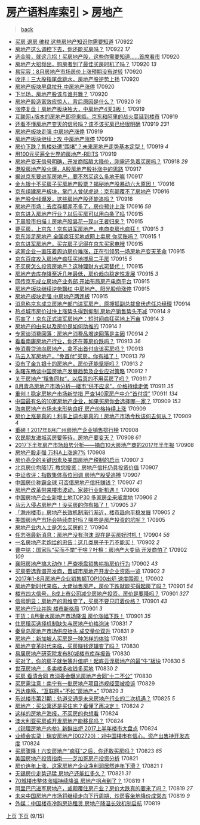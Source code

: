 [房产语料库索引](../../README.md)  > [房地产](房地产.md)
====
> [back](../README.md)

- [买房 退房 维权 这些房地产知识你需要知道](http://jkwz.applinzi.com/ittc/7016083294981194768.html#%E4%B9%B0%E6%88%BF+%E9%80%80%E6%88%BF+%E7%BB%B4%E6%9D%83+%E8%BF%99%E4%BA%9B%E6%88%BF%E5%9C%B0%E4%BA%A7%E7%9F%A5%E8%AF%86%E4%BD%A0%E9%9C%80%E8%A6%81%E7%9F%A5%E9%81%93) 170922  
- [房地产这么调控下去，你还能买房吗？](http://jkwz.applinzi.com/ittc/7016061223005848593.html#%E6%88%BF%E5%9C%B0%E4%BA%A7%E8%BF%99%E4%B9%88%E8%B0%83%E6%8E%A7%E4%B8%8B%E5%8E%BB%EF%BC%8C%E4%BD%A0%E8%BF%98%E8%83%BD%E4%B9%B0%E6%88%BF%E5%90%97%EF%BC%9F) 170922 *17* 
- [选金股，就这几招！买房地产股，这些你需要知道……首席看市](http://jkwz.applinzi.com/ittc/7015522443282875408.html#%E9%80%89%E9%87%91%E8%82%A1%EF%BC%8C%E5%B0%B1%E8%BF%99%E5%87%A0%E6%8B%9B%EF%BC%81%E4%B9%B0%E6%88%BF%E5%9C%B0%E4%BA%A7%E8%82%A1%EF%BC%8C%E8%BF%99%E4%BA%9B%E4%BD%A0%E9%9C%80%E8%A6%81%E7%9F%A5%E9%81%93%E2%80%A6%E2%80%A6%E9%A6%96%E5%B8%AD%E7%9C%8B%E5%B8%82) 170920  
- [房地产大招频出，购房者到了最佳买房时机了吗？](http://jkwz.applinzi.com/ittc/7015497034692559888.html#%E6%88%BF%E5%9C%B0%E4%BA%A7%E5%A4%A7%E6%8B%9B%E9%A2%91%E5%87%BA%EF%BC%8C%E8%B4%AD%E6%88%BF%E8%80%85%E5%88%B0%E4%BA%86%E6%9C%80%E4%BD%B3%E4%B9%B0%E6%88%BF%E6%97%B6%E6%9C%BA%E4%BA%86%E5%90%97%EF%BC%9F) 170920 *13* 
- [易宪容：8月房地产市场房价上涨预期没有逆转](http://jkwz.applinzi.com/ittc/7015396015845409809.html#%E6%98%93%E5%AE%AA%E5%AE%B9%EF%BC%9A8%E6%9C%88%E6%88%BF%E5%9C%B0%E4%BA%A7%E5%B8%82%E5%9C%BA%E6%88%BF%E4%BB%B7%E4%B8%8A%E6%B6%A8%E9%A2%84%E6%9C%9F%E6%B2%A1%E6%9C%89%E9%80%86%E8%BD%AC) 170920  
- [收评｜三大股指尾盘跳水，房地产股逆势上扬](http://jkwz.applinzi.com/ittc/7015337522920686609.html#%E6%94%B6%E8%AF%84%EF%BD%9C%E4%B8%89%E5%A4%A7%E8%82%A1%E6%8C%87%E5%B0%BE%E7%9B%98%E8%B7%B3%E6%B0%B4%EF%BC%8C%E6%88%BF%E5%9C%B0%E4%BA%A7%E8%82%A1%E9%80%86%E5%8A%BF%E4%B8%8A%E6%89%AC) 170920  
- [房地产板块早盘拉升 中房地产涨停](http://jkwz.applinzi.com/ittc/7015328845182534673.html#%E6%88%BF%E5%9C%B0%E4%BA%A7%E6%9D%BF%E5%9D%97%E6%97%A9%E7%9B%98%E6%8B%89%E5%8D%87+%E4%B8%AD%E6%88%BF%E5%9C%B0%E4%BA%A7%E6%B6%A8%E5%81%9C) 170920  
- [下半场，房地产股该与谁共舞？](http://jkwz.applinzi.com/ittc/7015324093858186257.html#%E4%B8%8B%E5%8D%8A%E5%9C%BA%EF%BC%8C%E6%88%BF%E5%9C%B0%E4%BA%A7%E8%82%A1%E8%AF%A5%E4%B8%8E%E8%B0%81%E5%85%B1%E8%88%9E%EF%BC%9F) 170920  
- [房地产股造富效应惊人，背后原因是什么？](http://jkwz.applinzi.com/ittc/7015280297321694224.html#%E6%88%BF%E5%9C%B0%E4%BA%A7%E8%82%A1%E9%80%A0%E5%AF%8C%E6%95%88%E5%BA%94%E6%83%8A%E4%BA%BA%EF%BC%8C%E8%83%8C%E5%90%8E%E5%8E%9F%E5%9B%A0%E6%98%AF%E4%BB%80%E4%B9%88%EF%BC%9F) 170920 *16* 
- [涨停复盘｜房地产板块独大，中房地产4天3板！](http://jkwz.applinzi.com/ittc/7015138951655064593.html#%E6%B6%A8%E5%81%9C%E5%A4%8D%E7%9B%98%EF%BD%9C%E6%88%BF%E5%9C%B0%E4%BA%A7%E6%9D%BF%E5%9D%97%E7%8B%AC%E5%A4%A7%EF%BC%8C%E4%B8%AD%E6%88%BF%E5%9C%B0%E4%BA%A74%E5%A4%A93%E6%9D%BF%EF%BC%81) 170919  
- [互联网+版本的房地产即将来临，京东和阿里的战火蔓延到楼市](http://jkwz.applinzi.com/ittc/7015080656823125009.html#%E4%BA%92%E8%81%94%E7%BD%91%2B%E7%89%88%E6%9C%AC%E7%9A%84%E6%88%BF%E5%9C%B0%E4%BA%A7%E5%8D%B3%E5%B0%86%E6%9D%A5%E4%B8%B4%EF%BC%8C%E4%BA%AC%E4%B8%9C%E5%92%8C%E9%98%BF%E9%87%8C%E7%9A%84%E6%88%98%E7%81%AB%E8%94%93%E5%BB%B6%E5%88%B0%E6%A5%BC%E5%B8%82) 170919  
- [还看不懂房地产变天的信号吗？该不该买房已经很明确](http://jkwz.applinzi.com/ittc/7014974350523106321.html#%E8%BF%98%E7%9C%8B%E4%B8%8D%E6%87%82%E6%88%BF%E5%9C%B0%E4%BA%A7%E5%8F%98%E5%A4%A9%E7%9A%84%E4%BF%A1%E5%8F%B7%E5%90%97%EF%BC%9F%E8%AF%A5%E4%B8%8D%E8%AF%A5%E4%B9%B0%E6%88%BF%E5%B7%B2%E7%BB%8F%E5%BE%88%E6%98%8E%E7%A1%AE) 170919 *231* 
- [房地产板块走强 中房地产涨停](http://jkwz.applinzi.com/ittc/7014951556766762000.html#%E6%88%BF%E5%9C%B0%E4%BA%A7%E6%9D%BF%E5%9D%97%E8%B5%B0%E5%BC%BA+%E4%B8%AD%E6%88%BF%E5%9C%B0%E4%BA%A7%E6%B6%A8%E5%81%9C) 170919  
- [房地产板块继续上攻 中房地产涨停](http://jkwz.applinzi.com/ittc/7014951178822222865.html#%E6%88%BF%E5%9C%B0%E4%BA%A7%E6%9D%BF%E5%9D%97%E7%BB%A7%E7%BB%AD%E4%B8%8A%E6%94%BB+%E4%B8%AD%E6%88%BF%E5%9C%B0%E4%BA%A7%E6%B6%A8%E5%81%9C) 170919  
- [房价下跌？售楼处遭“围堵”？未来房地产走势基本定型！](http://jkwz.applinzi.com/ittc/7014949091275179024.html#%E6%88%BF%E4%BB%B7%E4%B8%8B%E8%B7%8C%EF%BC%9F%E5%94%AE%E6%A5%BC%E5%A4%84%E9%81%AD%E2%80%9C%E5%9B%B4%E5%A0%B5%E2%80%9D%EF%BC%9F%E6%9C%AA%E6%9D%A5%E6%88%BF%E5%9C%B0%E4%BA%A7%E8%B5%B0%E5%8A%BF%E5%9F%BA%E6%9C%AC%E5%AE%9A%E5%9E%8B%EF%BC%81) 170919 *4* 
- [用100元买遍全世界的房地产-REITS](http://jkwz.applinzi.com/ittc/7014720559747957776.html#%E7%94%A8100%E5%85%83%E4%B9%B0%E9%81%8D%E5%85%A8%E4%B8%96%E7%95%8C%E7%9A%84%E6%88%BF%E5%9C%B0%E4%BA%A7-REITS) 170919  
- [房地产变天信号明确，开发商酝酿大降价，刚需还急着买房吗？](http://jkwz.applinzi.com/ittc/7014702781490005009.html#%E6%88%BF%E5%9C%B0%E4%BA%A7%E5%8F%98%E5%A4%A9%E4%BF%A1%E5%8F%B7%E6%98%8E%E7%A1%AE%EF%BC%8C%E5%BC%80%E5%8F%91%E5%95%86%E9%85%9D%E9%85%BF%E5%A4%A7%E9%99%8D%E4%BB%B7%EF%BC%8C%E5%88%9A%E9%9C%80%E8%BF%98%E6%80%A5%E7%9D%80%E4%B9%B0%E6%88%BF%E5%90%97%EF%BC%9F) 170918 *29* 
- [港股房地产股火爆，A股房地产股补涨中的思路](http://jkwz.applinzi.com/ittc/7014398466871264272.html#%E6%B8%AF%E8%82%A1%E6%88%BF%E5%9C%B0%E4%BA%A7%E8%82%A1%E7%81%AB%E7%88%86%EF%BC%8CA%E8%82%A1%E6%88%BF%E5%9C%B0%E4%BA%A7%E8%82%A1%E8%A1%A5%E6%B6%A8%E4%B8%AD%E7%9A%84%E6%80%9D%E8%B7%AF) 170917  
- [据说京东要进军房地产，要不然买这么多地干嘛](http://jkwz.applinzi.com/ittc/7014318552168006672.html#%E6%8D%AE%E8%AF%B4%E4%BA%AC%E4%B8%9C%E8%A6%81%E8%BF%9B%E5%86%9B%E6%88%BF%E5%9C%B0%E4%BA%A7%EF%BC%8C%E8%A6%81%E4%B8%8D%E7%84%B6%E4%B9%B0%E8%BF%99%E4%B9%88%E5%A4%9A%E5%9C%B0%E5%B9%B2%E5%98%9B) 170917  
- [金九银十不买房子买房地产股票？揭秘地产股暴动六大原因！](http://jkwz.applinzi.com/ittc/7014025023625626641.html#%E9%87%91%E4%B9%9D%E9%93%B6%E5%8D%81%E4%B8%8D%E4%B9%B0%E6%88%BF%E5%AD%90%E4%B9%B0%E6%88%BF%E5%9C%B0%E4%BA%A7%E8%82%A1%E7%A5%A8%EF%BC%9F%E6%8F%AD%E7%A7%98%E5%9C%B0%E4%BA%A7%E8%82%A1%E6%9A%B4%E5%8A%A8%E5%85%AD%E5%A4%A7%E5%8E%9F%E5%9B%A0%EF%BC%81) 170916  
- [京东组建房产板块，掌门人曾伏虎说：京东颠覆不了房地产](http://jkwz.applinzi.com/ittc/7014002839586866192.html#%E4%BA%AC%E4%B8%9C%E7%BB%84%E5%BB%BA%E6%88%BF%E4%BA%A7%E6%9D%BF%E5%9D%97%EF%BC%8C%E6%8E%8C%E9%97%A8%E4%BA%BA%E6%9B%BE%E4%BC%8F%E8%99%8E%E8%AF%B4%EF%BC%9A%E4%BA%AC%E4%B8%9C%E9%A2%A0%E8%A6%86%E4%B8%8D%E4%BA%86%E6%88%BF%E5%9C%B0%E4%BA%A7) 170916  
- [地产股全线爆发，这些房地产股还能追吗？](http://jkwz.applinzi.com/ittc/7013984629311407121.html#%E5%9C%B0%E4%BA%A7%E8%82%A1%E5%85%A8%E7%BA%BF%E7%88%86%E5%8F%91%EF%BC%8C%E8%BF%99%E4%BA%9B%E6%88%BF%E5%9C%B0%E4%BA%A7%E8%82%A1%E8%BF%98%E8%83%BD%E8%BF%BD%E5%90%97%EF%BC%9F) 170916  
- [房地产市场：去库存都差不多了，房价预计上涨](http://jkwz.applinzi.com/ittc/7013587983687746577.html#%E6%88%BF%E5%9C%B0%E4%BA%A7%E5%B8%82%E5%9C%BA%EF%BC%9A%E5%8E%BB%E5%BA%93%E5%AD%98%E9%83%BD%E5%B7%AE%E4%B8%8D%E5%A4%9A%E4%BA%86%EF%BC%8C%E6%88%BF%E4%BB%B7%E9%A2%84%E8%AE%A1%E4%B8%8A%E6%B6%A8) 170916 *59* 
- [京东进入房地产行业？以后买房可以用白条了吗](http://jkwz.applinzi.com/ittc/7013666929225761809.html#%E4%BA%AC%E4%B8%9C%E8%BF%9B%E5%85%A5%E6%88%BF%E5%9C%B0%E4%BA%A7%E8%A1%8C%E4%B8%9A%EF%BC%9F%E4%BB%A5%E5%90%8E%E4%B9%B0%E6%88%BF%E5%8F%AF%E4%BB%A5%E7%94%A8%E7%99%BD%E6%9D%A1%E4%BA%86%E5%90%97) 170915  
- [下周股市扫描丨房地产股昙花一现or王者归来？](http://jkwz.applinzi.com/ittc/7013616662597862160.html#%E4%B8%8B%E5%91%A8%E8%82%A1%E5%B8%82%E6%89%AB%E6%8F%8F%E4%B8%A8%E6%88%BF%E5%9C%B0%E4%BA%A7%E8%82%A1%E6%98%99%E8%8A%B1%E4%B8%80%E7%8E%B0or%E7%8E%8B%E8%80%85%E5%BD%92%E6%9D%A5%EF%BC%9F) 170915  
- [要买房，上京东！京东进军房地产，电商卖房也疯狂！](http://jkwz.applinzi.com/ittc/7013577033312109584.html#%E8%A6%81%E4%B9%B0%E6%88%BF%EF%BC%8C%E4%B8%8A%E4%BA%AC%E4%B8%9C%EF%BC%81%E4%BA%AC%E4%B8%9C%E8%BF%9B%E5%86%9B%E6%88%BF%E5%9C%B0%E4%BA%A7%EF%BC%8C%E7%94%B5%E5%95%86%E5%8D%96%E6%88%BF%E4%B9%9F%E7%96%AF%E7%8B%82%EF%BC%81) 170915 *3* 
- [京东涉足房地产 全国疯狂买地或网上卖房 你买账吗？](http://jkwz.applinzi.com/ittc/7013577431796155409.html#%E4%BA%AC%E4%B8%9C%E6%B6%89%E8%B6%B3%E6%88%BF%E5%9C%B0%E4%BA%A7+%E5%85%A8%E5%9B%BD%E7%96%AF%E7%8B%82%E4%B9%B0%E5%9C%B0%E6%88%96%E7%BD%91%E4%B8%8A%E5%8D%96%E6%88%BF+%E4%BD%A0%E4%B9%B0%E8%B4%A6%E5%90%97%EF%BC%9F) 170915 *1* 
- [京东进军房地产，买完房子记得在京东买家电哦](http://jkwz.applinzi.com/ittc/7013571367059063824.html#%E4%BA%AC%E4%B8%9C%E8%BF%9B%E5%86%9B%E6%88%BF%E5%9C%B0%E4%BA%A7%EF%BC%8C%E4%B9%B0%E5%AE%8C%E6%88%BF%E5%AD%90%E8%AE%B0%E5%BE%97%E5%9C%A8%E4%BA%AC%E4%B8%9C%E4%B9%B0%E5%AE%B6%E7%94%B5%E5%93%A6) 170915  
- [这家企业一直压着周边房价难涨，正在引领另一场房地产变天革命](http://jkwz.applinzi.com/ittc/7013568582418694928.html#%E8%BF%99%E5%AE%B6%E4%BC%81%E4%B8%9A%E4%B8%80%E7%9B%B4%E5%8E%8B%E7%9D%80%E5%91%A8%E8%BE%B9%E6%88%BF%E4%BB%B7%E9%9A%BE%E6%B6%A8%EF%BC%8C%E6%AD%A3%E5%9C%A8%E5%BC%95%E9%A2%86%E5%8F%A6%E4%B8%80%E5%9C%BA%E6%88%BF%E5%9C%B0%E4%BA%A7%E5%8F%98%E5%A4%A9%E9%9D%A9%E5%91%BD) 170915  
- [京东百度攻入房地产疯狂买地搅局二手房](http://jkwz.applinzi.com/ittc/7013568227807069201.html#%E4%BA%AC%E4%B8%9C%E7%99%BE%E5%BA%A6%E6%94%BB%E5%85%A5%E6%88%BF%E5%9C%B0%E4%BA%A7%E7%96%AF%E7%8B%82%E4%B9%B0%E5%9C%B0%E6%90%85%E5%B1%80%E4%BA%8C%E6%89%8B%E6%88%BF) 170915 *5* 
- [不买房怎么投资房地产？这种理财方式可替代！](http://jkwz.applinzi.com/ittc/7013549526470886417.html#%E4%B8%8D%E4%B9%B0%E6%88%BF%E6%80%8E%E4%B9%88%E6%8A%95%E8%B5%84%E6%88%BF%E5%9C%B0%E4%BA%A7%EF%BC%9F%E8%BF%99%E7%A7%8D%E7%90%86%E8%B4%A2%E6%96%B9%E5%BC%8F%E5%8F%AF%E6%9B%BF%E4%BB%A3%EF%BC%81) 170915  
- [房地产去库存降至近几年最低，房价趋向稳定性发展](http://jkwz.applinzi.com/ittc/7013499751918732304.html#%E6%88%BF%E5%9C%B0%E4%BA%A7%E5%8E%BB%E5%BA%93%E5%AD%98%E9%99%8D%E8%87%B3%E8%BF%91%E5%87%A0%E5%B9%B4%E6%9C%80%E4%BD%8E%EF%BC%8C%E6%88%BF%E4%BB%B7%E8%B6%8B%E5%90%91%E7%A8%B3%E5%AE%9A%E6%80%A7%E5%8F%91%E5%B1%95) 170915 *3* 
- [网传京东成立房地产业务部 开始布局房产电商平台](http://jkwz.applinzi.com/ittc/7013482025775006737.html#%E7%BD%91%E4%BC%A0%E4%BA%AC%E4%B8%9C%E6%88%90%E7%AB%8B%E6%88%BF%E5%9C%B0%E4%BA%A7%E4%B8%9A%E5%8A%A1%E9%83%A8+%E5%BC%80%E5%A7%8B%E5%B8%83%E5%B1%80%E6%88%BF%E4%BA%A7%E7%94%B5%E5%95%86%E5%B9%B3%E5%8F%B0) 170915  
- [房地产板块继续逆势飘红 中房地产、阳光股份涨停](http://jkwz.applinzi.com/ittc/7013471836803957776.html#%E6%88%BF%E5%9C%B0%E4%BA%A7%E6%9D%BF%E5%9D%97%E7%BB%A7%E7%BB%AD%E9%80%86%E5%8A%BF%E9%A3%98%E7%BA%A2+%E4%B8%AD%E6%88%BF%E5%9C%B0%E4%BA%A7%E3%80%81%E9%98%B3%E5%85%89%E8%82%A1%E4%BB%BD%E6%B6%A8%E5%81%9C) 170915  
- [房地产板块走强 中房地产两连板](http://jkwz.applinzi.com/ittc/7013466844827223056.html#%E6%88%BF%E5%9C%B0%E4%BA%A7%E6%9D%BF%E5%9D%97%E8%B5%B0%E5%BC%BA+%E4%B8%AD%E6%88%BF%E5%9C%B0%E4%BA%A7%E4%B8%A4%E8%BF%9E%E6%9D%BF) 170915  
- [消息称京东成立房地产部门进军房产，原搜狐副总裁曾伏虎任总经理](http://jkwz.applinzi.com/ittc/7013248418921841680.html#%E6%B6%88%E6%81%AF%E7%A7%B0%E4%BA%AC%E4%B8%9C%E6%88%90%E7%AB%8B%E6%88%BF%E5%9C%B0%E4%BA%A7%E9%83%A8%E9%97%A8%E8%BF%9B%E5%86%9B%E6%88%BF%E4%BA%A7%EF%BC%8C%E5%8E%9F%E6%90%9C%E7%8B%90%E5%89%AF%E6%80%BB%E8%A3%81%E6%9B%BE%E4%BC%8F%E8%99%8E%E4%BB%BB%E6%80%BB%E7%BB%8F%E7%90%86) 170914  
- [热点城市房价过快上涨势头得到抑制 房地产销售势头不减](http://jkwz.applinzi.com/ittc/7013207322556630033.html#%E7%83%AD%E7%82%B9%E5%9F%8E%E5%B8%82%E6%88%BF%E4%BB%B7%E8%BF%87%E5%BF%AB%E4%B8%8A%E6%B6%A8%E5%8A%BF%E5%A4%B4%E5%BE%97%E5%88%B0%E6%8A%91%E5%88%B6+%E6%88%BF%E5%9C%B0%E4%BA%A7%E9%94%80%E5%94%AE%E5%8A%BF%E5%A4%B4%E4%B8%8D%E5%87%8F) 170914 *9* 
- [厉害了！京东正式进军房地产：短时间疯狂买地上万亩](http://jkwz.applinzi.com/ittc/7013198407039190032.html#%E5%8E%89%E5%AE%B3%E4%BA%86%EF%BC%81%E4%BA%AC%E4%B8%9C%E6%AD%A3%E5%BC%8F%E8%BF%9B%E5%86%9B%E6%88%BF%E5%9C%B0%E4%BA%A7%EF%BC%9A%E7%9F%AD%E6%97%B6%E9%97%B4%E7%96%AF%E7%8B%82%E4%B9%B0%E5%9C%B0%E4%B8%8A%E4%B8%87%E4%BA%A9) 170914 *3* 
- [房地产的由来以及房价是如何助推的](http://jkwz.applinzi.com/ittc/7013196892715090960.html#%E6%88%BF%E5%9C%B0%E4%BA%A7%E7%9A%84%E7%94%B1%E6%9D%A5%E4%BB%A5%E5%8F%8A%E6%88%BF%E4%BB%B7%E6%98%AF%E5%A6%82%E4%BD%95%E5%8A%A9%E6%8E%A8%E7%9A%84) 170914 *1* 
- [专家谈消费回落：房地产消费品增速回落是主因](http://jkwz.applinzi.com/ittc/7013163718664520720.html#%E4%B8%93%E5%AE%B6%E8%B0%88%E6%B6%88%E8%B4%B9%E5%9B%9E%E8%90%BD%EF%BC%9A%E6%88%BF%E5%9C%B0%E4%BA%A7%E6%B6%88%E8%B4%B9%E5%93%81%E5%A2%9E%E9%80%9F%E5%9B%9E%E8%90%BD%E6%98%AF%E4%B8%BB%E5%9B%A0) 170914 *2* 
- [看看南康房地产行业，你还在等房价跌吗？](http://jkwz.applinzi.com/ittc/7012914298177979409.html#%E7%9C%8B%E7%9C%8B%E5%8D%97%E5%BA%B7%E6%88%BF%E5%9C%B0%E4%BA%A7%E8%A1%8C%E4%B8%9A%EF%BC%8C%E4%BD%A0%E8%BF%98%E5%9C%A8%E7%AD%89%E6%88%BF%E4%BB%B7%E8%B7%8C%E5%90%97%EF%BC%9F) 170913 *36* 
- [传消费贷流向房地产，拿不出首付应该买房吗？](http://jkwz.applinzi.com/ittc/7012854869969601552.html#%E4%BC%A0%E6%B6%88%E8%B4%B9%E8%B4%B7%E6%B5%81%E5%90%91%E6%88%BF%E5%9C%B0%E4%BA%A7%EF%BC%8C%E6%8B%BF%E4%B8%8D%E5%87%BA%E9%A6%96%E4%BB%98%E5%BA%94%E8%AF%A5%E4%B9%B0%E6%88%BF%E5%90%97%EF%BC%9F) 170913  
- [马云入军房地产，“免首付”买房，你有福了！](http://jkwz.applinzi.com/ittc/7012734780247114768.html#%E9%A9%AC%E4%BA%91%E5%85%A5%E5%86%9B%E6%88%BF%E5%9C%B0%E4%BA%A7%EF%BC%8C%E2%80%9C%E5%85%8D%E9%A6%96%E4%BB%98%E2%80%9D%E4%B9%B0%E6%88%BF%EF%BC%8C%E4%BD%A0%E6%9C%89%E7%A6%8F%E4%BA%86%EF%BC%81) 170913 *79* 
- [没有了金九银十的房地产，房价还能坚挺吗？](http://jkwz.applinzi.com/ittc/7012759974676268049.html#%E6%B2%A1%E6%9C%89%E4%BA%86%E9%87%91%E4%B9%9D%E9%93%B6%E5%8D%81%E7%9A%84%E6%88%BF%E5%9C%B0%E4%BA%A7%EF%BC%8C%E6%88%BF%E4%BB%B7%E8%BF%98%E8%83%BD%E5%9D%9A%E6%8C%BA%E5%90%97%EF%BC%9F) 170913 *2* 
- [朱曙东畅谈中国房地产发展趋势及企业应对策略](http://jkwz.applinzi.com/ittc/7012417026700870672.html#%E6%9C%B1%E6%9B%99%E4%B8%9C%E7%95%85%E8%B0%88%E4%B8%AD%E5%9B%BD%E6%88%BF%E5%9C%B0%E4%BA%A7%E5%8F%91%E5%B1%95%E8%B6%8B%E5%8A%BF%E5%8F%8A%E4%BC%81%E4%B8%9A%E5%BA%94%E5%AF%B9%E7%AD%96%E7%95%A5) 170912 *1* 
- [关于房地产“租售同权”，以后真的不用买房了吗？](http://jkwz.applinzi.com/ittc/7012190313031140369.html#%E5%85%B3%E4%BA%8E%E6%88%BF%E5%9C%B0%E4%BA%A7%E2%80%9C%E7%A7%9F%E5%94%AE%E5%90%8C%E6%9D%83%E2%80%9D%EF%BC%8C%E4%BB%A5%E5%90%8E%E7%9C%9F%E7%9A%84%E4%B8%8D%E7%94%A8%E4%B9%B0%E6%88%BF%E4%BA%86%E5%90%97%EF%BC%9F) 170911 *7* 
- [8月青岛房地产市场分析—楼市“供不应求”，价格持续走低](http://jkwz.applinzi.com/ittc/7012045119883314193.html#8%E6%9C%88%E9%9D%92%E5%B2%9B%E6%88%BF%E5%9C%B0%E4%BA%A7%E5%B8%82%E5%9C%BA%E5%88%86%E6%9E%90%E2%80%94%E6%A5%BC%E5%B8%82%E2%80%9C%E4%BE%9B%E4%B8%8D%E5%BA%94%E6%B1%82%E2%80%9D%EF%BC%8C%E4%BB%B7%E6%A0%BC%E6%8C%81%E7%BB%AD%E8%B5%B0%E4%BD%8E) 170911 *35* 
- [重创！稳定房地产市场新举措 严查140家房产中介“首付贷”](http://jkwz.applinzi.com/ittc/7012042340129309713.html#%E9%87%8D%E5%88%9B%EF%BC%81%E7%A8%B3%E5%AE%9A%E6%88%BF%E5%9C%B0%E4%BA%A7%E5%B8%82%E5%9C%BA%E6%96%B0%E4%B8%BE%E6%8E%AA+%E4%B8%A5%E6%9F%A5140%E5%AE%B6%E6%88%BF%E4%BA%A7%E4%B8%AD%E4%BB%8B%E2%80%9C%E9%A6%96%E4%BB%98%E8%B4%B7%E2%80%9D) 170911 *134* 
- [中国最有名的10家房地产企业，如果买房你会选择哪一家？](http://jkwz.applinzi.com/ittc/7011353690752173072.html#%E4%B8%AD%E5%9B%BD%E6%9C%80%E6%9C%89%E5%90%8D%E7%9A%8410%E5%AE%B6%E6%88%BF%E5%9C%B0%E4%BA%A7%E4%BC%81%E4%B8%9A%EF%BC%8C%E5%A6%82%E6%9E%9C%E4%B9%B0%E6%88%BF%E4%BD%A0%E4%BC%9A%E9%80%89%E6%8B%A9%E5%93%AA%E4%B8%80%E5%AE%B6%EF%BC%9F) 170909 *153* 
- [海南房地产市场未来形势良好 房产价格持续上涨](http://jkwz.applinzi.com/ittc/7011239531402232849.html#%E6%B5%B7%E5%8D%97%E6%88%BF%E5%9C%B0%E4%BA%A7%E5%B8%82%E5%9C%BA%E6%9C%AA%E6%9D%A5%E5%BD%A2%E5%8A%BF%E8%89%AF%E5%A5%BD+%E6%88%BF%E4%BA%A7%E4%BB%B7%E6%A0%BC%E6%8C%81%E7%BB%AD%E4%B8%8A%E6%B6%A8) 170909  
- [房价上涨是真的！利率上调也是真的！房地产市场今秋该何去何从？](http://jkwz.applinzi.com/ittc/7011225505360266000.html#%E6%88%BF%E4%BB%B7%E4%B8%8A%E6%B6%A8%E6%98%AF%E7%9C%9F%E7%9A%84%EF%BC%81%E5%88%A9%E7%8E%87%E4%B8%8A%E8%B0%83%E4%B9%9F%E6%98%AF%E7%9C%9F%E7%9A%84%EF%BC%81%E6%88%BF%E5%9C%B0%E4%BA%A7%E5%B8%82%E5%9C%BA%E4%BB%8A%E7%A7%8B%E8%AF%A5%E4%BD%95%E5%8E%BB%E4%BD%95%E4%BB%8E%EF%BC%9F) 170909 *4* 
- [重磅！2017年8月广州房地产企业销售排行榜](http://jkwz.applinzi.com/ittc/7011046451613008912.html#%E9%87%8D%E7%A3%85%EF%BC%812017%E5%B9%B48%E6%9C%88%E5%B9%BF%E5%B7%9E%E6%88%BF%E5%9C%B0%E4%BA%A7%E4%BC%81%E4%B8%9A%E9%94%80%E5%94%AE%E6%8E%92%E8%A1%8C%E6%A6%9C) 170908  
- [农民朋友进城买房要等待，房地产要变天？](http://jkwz.applinzi.com/ittc/7010901375700173841.html#%E5%86%9C%E6%B0%91%E6%9C%8B%E5%8F%8B%E8%BF%9B%E5%9F%8E%E4%B9%B0%E6%88%BF%E8%A6%81%E7%AD%89%E5%BE%85%EF%BC%8C%E6%88%BF%E5%9C%B0%E4%BA%A7%E8%A6%81%E5%8F%98%E5%A4%A9%EF%BC%9F) 170908 *61* 
- [2017下半年房产市场趋势分析——摘自10大房地产商的2017年半年报](http://jkwz.applinzi.com/ittc/7010900582867665681.html#2017%E4%B8%8B%E5%8D%8A%E5%B9%B4%E6%88%BF%E4%BA%A7%E5%B8%82%E5%9C%BA%E8%B6%8B%E5%8A%BF%E5%88%86%E6%9E%90%E2%80%94%E2%80%94%E6%91%98%E8%87%AA10%E5%A4%A7%E6%88%BF%E5%9C%B0%E4%BA%A7%E5%95%86%E7%9A%842017%E5%B9%B4%E5%8D%8A%E5%B9%B4%E6%8A%A5) 170908  
- [房地产股走强 万科A上涨逾7%](http://jkwz.applinzi.com/ittc/7010898342308217616.html#%E6%88%BF%E5%9C%B0%E4%BA%A7%E8%82%A1%E8%B5%B0%E5%BC%BA+%E4%B8%87%E7%A7%91A%E4%B8%8A%E6%B6%A8%E9%80%BE7%25) 170908  
- [房价高企的关键因素及美国房地产税制的启示](http://jkwz.applinzi.com/ittc/7010602976031540241.html#%E6%88%BF%E4%BB%B7%E9%AB%98%E4%BC%81%E7%9A%84%E5%85%B3%E9%94%AE%E5%9B%A0%E7%B4%A0%E5%8F%8A%E7%BE%8E%E5%9B%BD%E6%88%BF%E5%9C%B0%E4%BA%A7%E7%A8%8E%E5%88%B6%E7%9A%84%E5%90%AF%E7%A4%BA) 170907 *3* 
- [北京房价均降1万 教您投资：房地产信托仍具投资价值](http://jkwz.applinzi.com/ittc/7010597686070477584.html#%E5%8C%97%E4%BA%AC%E6%88%BF%E4%BB%B7%E5%9D%87%E9%99%8D1%E4%B8%87+%E6%95%99%E6%82%A8%E6%8A%95%E8%B5%84%EF%BC%9A%E6%88%BF%E5%9C%B0%E4%BA%A7%E4%BF%A1%E6%89%98%E4%BB%8D%E5%85%B7%E6%8A%95%E8%B5%84%E4%BB%B7%E5%80%BC) 170907  
- [中证收评：指数集体高位回调 房地产股受追捧](http://jkwz.applinzi.com/ittc/7010585371270972177.html#%E4%B8%AD%E8%AF%81%E6%94%B6%E8%AF%84%EF%BC%9A%E6%8C%87%E6%95%B0%E9%9B%86%E4%BD%93%E9%AB%98%E4%BD%8D%E5%9B%9E%E8%B0%83+%E6%88%BF%E5%9C%B0%E4%BA%A7%E8%82%A1%E5%8F%97%E8%BF%BD%E6%8D%A7) 170907  
- [中国房价称霸全球 可否借房地产信托赚钱？](http://jkwz.applinzi.com/ittc/7010566447301133328.html#%E4%B8%AD%E5%9B%BD%E6%88%BF%E4%BB%B7%E7%A7%B0%E9%9C%B8%E5%85%A8%E7%90%83+%E5%8F%AF%E5%90%A6%E5%80%9F%E6%88%BF%E5%9C%B0%E4%BA%A7%E4%BF%A1%E6%89%98%E8%B5%9A%E9%92%B1%EF%BC%9F) 170907 *41* 
- [房地产改革带来楼市波动，家装行业新机遇！](http://jkwz.applinzi.com/ittc/7010234574582580240.html#%E6%88%BF%E5%9C%B0%E4%BA%A7%E6%94%B9%E9%9D%A9%E5%B8%A6%E6%9D%A5%E6%A5%BC%E5%B8%82%E6%B3%A2%E5%8A%A8%EF%BC%8C%E5%AE%B6%E8%A3%85%E8%A1%8C%E4%B8%9A%E6%96%B0%E6%9C%BA%E9%81%87%EF%BC%81) 170906  
- [中国房地产企业新增土地TOP30 多家房企来威拿地](http://jkwz.applinzi.com/ittc/7010209355021157392.html#%E4%B8%AD%E5%9B%BD%E6%88%BF%E5%9C%B0%E4%BA%A7%E4%BC%81%E4%B8%9A%E6%96%B0%E5%A2%9E%E5%9C%9F%E5%9C%B0TOP30+%E5%A4%9A%E5%AE%B6%E6%88%BF%E4%BC%81%E6%9D%A5%E5%A8%81%E6%8B%BF%E5%9C%B0) 170906 *2* 
- [马云入侵占房地产！没买房的你有福了！](http://jkwz.applinzi.com/ittc/7009852212451476497.html#%E9%A9%AC%E4%BA%91%E5%85%A5%E4%BE%B5%E5%8D%A0%E6%88%BF%E5%9C%B0%E4%BA%A7%EF%BC%81%E6%B2%A1%E4%B9%B0%E6%88%BF%E7%9A%84%E4%BD%A0%E6%9C%89%E7%A6%8F%E4%BA%86%EF%BC%81) 170905 *37* 
- [「滁州楼市」房地产长效机制渐行渐近，楼市趋向平稳发展](http://jkwz.applinzi.com/ittc/7009777889992770577.html#%E3%80%8C%E6%BB%81%E5%B7%9E%E6%A5%BC%E5%B8%82%E3%80%8D%E6%88%BF%E5%9C%B0%E4%BA%A7%E9%95%BF%E6%95%88%E6%9C%BA%E5%88%B6%E6%B8%90%E8%A1%8C%E6%B8%90%E8%BF%91%EF%BC%8C%E6%A5%BC%E5%B8%82%E8%B6%8B%E5%90%91%E5%B9%B3%E7%A8%B3%E5%8F%91%E5%B1%95) 170905 *2* 
- [美国房地产市场会持续向好吗？哪些是房产投资的坑呢？](http://jkwz.applinzi.com/ittc/7006821619505562640.html#%E7%BE%8E%E5%9B%BD%E6%88%BF%E5%9C%B0%E4%BA%A7%E5%B8%82%E5%9C%BA%E4%BC%9A%E6%8C%81%E7%BB%AD%E5%90%91%E5%A5%BD%E5%90%97%EF%BC%9F%E5%93%AA%E4%BA%9B%E6%98%AF%E6%88%BF%E4%BA%A7%E6%8A%95%E8%B5%84%E7%9A%84%E5%9D%91%E5%91%A2%EF%BC%9F) 170905  
- [房地产业内人士是怎么买房的？](http://jkwz.applinzi.com/ittc/7009460149000078353.html#%E6%88%BF%E5%9C%B0%E4%BA%A7%E4%B8%9A%E5%86%85%E4%BA%BA%E5%A3%AB%E6%98%AF%E6%80%8E%E4%B9%88%E4%B9%B0%E6%88%BF%E7%9A%84%EF%BC%9F) 170904  
- [任志强最新消息：房地产没有泡沫 现在是买房好时机！](http://jkwz.applinzi.com/ittc/7009403844872897553.html#%E4%BB%BB%E5%BF%97%E5%BC%BA%E6%9C%80%E6%96%B0%E6%B6%88%E6%81%AF%EF%BC%9A%E6%88%BF%E5%9C%B0%E4%BA%A7%E6%B2%A1%E6%9C%89%E6%B3%A1%E6%B2%AB+%E7%8E%B0%E5%9C%A8%E6%98%AF%E4%B9%B0%E6%88%BF%E5%A5%BD%E6%97%B6%E6%9C%BA%EF%BC%81) 170904 *56* 
- [一名房地产老炮给的忠告：这几类房子千万不能买！](http://jkwz.applinzi.com/ittc/7008814507613488144.html#%E4%B8%80%E5%90%8D%E6%88%BF%E5%9C%B0%E4%BA%A7%E8%80%81%E7%82%AE%E7%BB%99%E7%9A%84%E5%BF%A0%E5%91%8A%EF%BC%9A%E8%BF%99%E5%87%A0%E7%B1%BB%E6%88%BF%E5%AD%90%E5%8D%83%E4%B8%87%E4%B8%8D%E8%83%BD%E4%B9%B0%EF%BC%81) 170902 *2* 
- [曹中铭：国家队“买而不举”干啥？叶檀：房地产大变局 开发商怕了](http://jkwz.applinzi.com/ittc/7008811833052627984.html#%E6%9B%B9%E4%B8%AD%E9%93%AD%EF%BC%9A%E5%9B%BD%E5%AE%B6%E9%98%9F%E2%80%9C%E4%B9%B0%E8%80%8C%E4%B8%8D%E4%B8%BE%E2%80%9D%E5%B9%B2%E5%95%A5%EF%BC%9F%E5%8F%B6%E6%AA%80%EF%BC%9A%E6%88%BF%E5%9C%B0%E4%BA%A7%E5%A4%A7%E5%8F%98%E5%B1%80+%E5%BC%80%E5%8F%91%E5%95%86%E6%80%95%E4%BA%86) 170902 *109* 
- [襄阳房地产搞大动作！严查捂盘销售哄抬房价行为](http://jkwz.applinzi.com/ittc/7008704136349221905.html#%E8%A5%84%E9%98%B3%E6%88%BF%E5%9C%B0%E4%BA%A7%E6%90%9E%E5%A4%A7%E5%8A%A8%E4%BD%9C%EF%BC%81%E4%B8%A5%E6%9F%A5%E6%8D%82%E7%9B%98%E9%94%80%E5%94%AE%E5%93%84%E6%8A%AC%E6%88%BF%E4%BB%B7%E8%A1%8C%E4%B8%BA) 170902 *43* 
- [买房要选靠谱开发商，晋城市房地产开发企业资质一览](http://jkwz.applinzi.com/ittc/7008663279382299664.html#%E4%B9%B0%E6%88%BF%E8%A6%81%E9%80%89%E9%9D%A0%E8%B0%B1%E5%BC%80%E5%8F%91%E5%95%86%EF%BC%8C%E6%99%8B%E5%9F%8E%E5%B8%82%E6%88%BF%E5%9C%B0%E4%BA%A7%E5%BC%80%E5%8F%91%E4%BC%81%E4%B8%9A%E8%B5%84%E8%B4%A8%E4%B8%80%E8%A7%88) 170902 *3* 
- [2017年1-8月房地产企业销售额TOP100出炉 速度围观！](http://jkwz.applinzi.com/ittc/7008635898441499665.html#2017%E5%B9%B41-8%E6%9C%88%E6%88%BF%E5%9C%B0%E4%BA%A7%E4%BC%81%E4%B8%9A%E9%94%80%E5%94%AE%E9%A2%9DTOP100%E5%87%BA%E7%82%89+%E9%80%9F%E5%BA%A6%E5%9B%B4%E8%A7%82%EF%BC%81) 170902  
- [房地产新时代来临，大佬抛售房产，房价下跌就能买得起房了吗？](http://jkwz.applinzi.com/ittc/7008394269096936465.html#%E6%88%BF%E5%9C%B0%E4%BA%A7%E6%96%B0%E6%97%B6%E4%BB%A3%E6%9D%A5%E4%B8%B4%EF%BC%8C%E5%A4%A7%E4%BD%AC%E6%8A%9B%E5%94%AE%E6%88%BF%E4%BA%A7%EF%BC%8C%E6%88%BF%E4%BB%B7%E4%B8%8B%E8%B7%8C%E5%B0%B1%E8%83%BD%E4%B9%B0%E5%BE%97%E8%B5%B7%E6%88%BF%E4%BA%86%E5%90%97%EF%BC%9F) 170901 *54* 
- [楼市四大信号，8成上市公司减少房地产投资，房价是要降吗？](http://jkwz.applinzi.com/ittc/7008394269059187728.html#%E6%A5%BC%E5%B8%82%E5%9B%9B%E5%A4%A7%E4%BF%A1%E5%8F%B7%EF%BC%8C8%E6%88%90%E4%B8%8A%E5%B8%82%E5%85%AC%E5%8F%B8%E5%87%8F%E5%B0%91%E6%88%BF%E5%9C%B0%E4%BA%A7%E6%8A%95%E8%B5%84%EF%BC%8C%E6%88%BF%E4%BB%B7%E6%98%AF%E8%A6%81%E9%99%8D%E5%90%97%EF%BC%9F) 170901 *327* 
- [信号明显：房地产的思维变了，买房不要只盯着价格？](http://jkwz.applinzi.com/ittc/7008387971324331024.html#%E4%BF%A1%E5%8F%B7%E6%98%8E%E6%98%BE%EF%BC%9A%E6%88%BF%E5%9C%B0%E4%BA%A7%E7%9A%84%E6%80%9D%E7%BB%B4%E5%8F%98%E4%BA%86%EF%BC%8C%E4%B9%B0%E6%88%BF%E4%B8%8D%E8%A6%81%E5%8F%AA%E7%9B%AF%E7%9D%80%E4%BB%B7%E6%A0%BC%EF%BC%9F) 170901 *43* 
- [房地产行业并购 楼市新格局](http://jkwz.applinzi.com/ittc/7008299391230936081.html#%E6%88%BF%E5%9C%B0%E4%BA%A7%E8%A1%8C%E4%B8%9A%E5%B9%B6%E8%B4%AD+%E6%A5%BC%E5%B8%82%E6%96%B0%E6%A0%BC%E5%B1%80) 170901 *3* 
- [干货：8月衡水房地产市场降温 房价涨幅下跌！](http://jkwz.applinzi.com/ittc/7008277742926431249.html#%E5%B9%B2%E8%B4%A7%EF%BC%9A8%E6%9C%88%E8%A1%A1%E6%B0%B4%E6%88%BF%E5%9C%B0%E4%BA%A7%E5%B8%82%E5%9C%BA%E9%99%8D%E6%B8%A9+%E6%88%BF%E4%BB%B7%E6%B6%A8%E5%B9%85%E4%B8%8B%E8%B7%8C%EF%BC%81) 170901 *35* 
- [住房租买选择机制缺失与房地产价格泡沫](http://jkwz.applinzi.com/ittc/7008041515379852305.html#%E4%BD%8F%E6%88%BF%E7%A7%9F%E4%B9%B0%E9%80%89%E6%8B%A9%E6%9C%BA%E5%88%B6%E7%BC%BA%E5%A4%B1%E4%B8%8E%E6%88%BF%E5%9C%B0%E4%BA%A7%E4%BB%B7%E6%A0%BC%E6%B3%A1%E6%B2%AB) 170831 *7* 
- [秦皇岛房地产市场供应抬头 成交量价双升](http://jkwz.applinzi.com/ittc/7007934837833597968.html#%E7%A7%A6%E7%9A%87%E5%B2%9B%E6%88%BF%E5%9C%B0%E4%BA%A7%E5%B8%82%E5%9C%BA%E4%BE%9B%E5%BA%94%E6%8A%AC%E5%A4%B4+%E6%88%90%E4%BA%A4%E9%87%8F%E4%BB%B7%E5%8F%8C%E5%8D%87) 170831 *9* 
- [房地产：新加坡人买房是一种怎样的体验](http://jkwz.applinzi.com/ittc/7007881538879095825.html#%E6%88%BF%E5%9C%B0%E4%BA%A7%EF%BC%9A%E6%96%B0%E5%8A%A0%E5%9D%A1%E4%BA%BA%E4%B9%B0%E6%88%BF%E6%98%AF%E4%B8%80%E7%A7%8D%E6%80%8E%E6%A0%B7%E7%9A%84%E4%BD%93%E9%AA%8C) 170831  
- [房地产变革时代来临，买房赚钱逻辑变了吗？](http://jkwz.applinzi.com/ittc/7007702104184194064.html#%E6%88%BF%E5%9C%B0%E4%BA%A7%E5%8F%98%E9%9D%A9%E6%97%B6%E4%BB%A3%E6%9D%A5%E4%B8%B4%EF%BC%8C%E4%B9%B0%E6%88%BF%E8%B5%9A%E9%92%B1%E9%80%BB%E8%BE%91%E5%8F%98%E4%BA%86%E5%90%97%EF%BC%9F) 170830  
- [易居房地产研究院发布80城楼市库存报告](http://jkwz.applinzi.com/ittc/7007695726921122832.html#%E6%98%93%E5%B1%85%E6%88%BF%E5%9C%B0%E4%BA%A7%E7%A0%94%E7%A9%B6%E9%99%A2%E5%8F%91%E5%B8%8380%E5%9F%8E%E6%A5%BC%E5%B8%82%E5%BA%93%E5%AD%98%E6%8A%A5%E5%91%8A) 170830  
- [买对了，你的房子就坐等升值吧！起底云浮房地产的最“牛”板块](http://jkwz.applinzi.com/ittc/7007648073407530000.html#%E4%B9%B0%E5%AF%B9%E4%BA%86%EF%BC%8C%E4%BD%A0%E7%9A%84%E6%88%BF%E5%AD%90%E5%B0%B1%E5%9D%90%E7%AD%89%E5%8D%87%E5%80%BC%E5%90%A7%EF%BC%81%E8%B5%B7%E5%BA%95%E4%BA%91%E6%B5%AE%E6%88%BF%E5%9C%B0%E4%BA%A7%E7%9A%84%E6%9C%80%E2%80%9C%E7%89%9B%E2%80%9D%E6%9D%BF%E5%9D%97) 170830 *5* 
- [世茂房地产：多卖楼多收钱多买地](http://jkwz.applinzi.com/ittc/7007546515823002640.html#%E4%B8%96%E8%8C%82%E6%88%BF%E5%9C%B0%E4%BA%A7%EF%BC%9A%E5%A4%9A%E5%8D%96%E6%A5%BC%E5%A4%9A%E6%94%B6%E9%92%B1%E5%A4%9A%E4%B9%B0%E5%9C%B0) 170830 *2* 
- [买房 看清合同 市消委会曝光房地产合同“十二不公”](http://jkwz.applinzi.com/ittc/7007495109518820369.html#%E4%B9%B0%E6%88%BF+%E7%9C%8B%E6%B8%85%E5%90%88%E5%90%8C+%E5%B8%82%E6%B6%88%E5%A7%94%E4%BC%9A%E6%9B%9D%E5%85%89%E6%88%BF%E5%9C%B0%E4%BA%A7%E5%90%88%E5%90%8C%E2%80%9C%E5%8D%81%E4%BA%8C%E4%B8%8D%E5%85%AC%E2%80%9D) 170830  
- [买房需注意！南宁有一批房地产项目违规经营被投诉](http://jkwz.applinzi.com/ittc/7007281991861666833.html#%E4%B9%B0%E6%88%BF%E9%9C%80%E6%B3%A8%E6%84%8F%EF%BC%81%E5%8D%97%E5%AE%81%E6%9C%89%E4%B8%80%E6%89%B9%E6%88%BF%E5%9C%B0%E4%BA%A7%E9%A1%B9%E7%9B%AE%E8%BF%9D%E8%A7%84%E7%BB%8F%E8%90%A5%E8%A2%AB%E6%8A%95%E8%AF%89) 170829  
- [万达电殇，“互联网+”不如“房地产+”](http://jkwz.applinzi.com/ittc/7007225879317709840.html#%E4%B8%87%E8%BE%BE%E7%94%B5%E6%AE%87%EF%BC%8C%E2%80%9C%E4%BA%92%E8%81%94%E7%BD%91%2B%E2%80%9D%E4%B8%8D%E5%A6%82%E2%80%9C%E6%88%BF%E5%9C%B0%E4%BA%A7%2B%E2%80%9D) 170829 *3* 
- [乐说楼市第21期：轨道交通是未来房地产行业的二次机遇？](http://jkwz.applinzi.com/ittc/7005773262196573200.html#%E4%B9%90%E8%AF%B4%E6%A5%BC%E5%B8%82%E7%AC%AC21%E6%9C%9F%EF%BC%9A%E8%BD%A8%E9%81%93%E4%BA%A4%E9%80%9A%E6%98%AF%E6%9C%AA%E6%9D%A5%E6%88%BF%E5%9C%B0%E4%BA%A7%E8%A1%8C%E4%B8%9A%E7%9A%84%E4%BA%8C%E6%AC%A1%E6%9C%BA%E9%81%87%EF%BC%9F) 170825 *5* 
- [房地产：买公寓还是买住宅？看懂了再决定！](http://jkwz.applinzi.com/ittc/7005403974872859665.html#%E6%88%BF%E5%9C%B0%E4%BA%A7%EF%BC%9A%E4%B9%B0%E5%85%AC%E5%AF%93%E8%BF%98%E6%98%AF%E4%B9%B0%E4%BD%8F%E5%AE%85%EF%BC%9F%E7%9C%8B%E6%87%82%E4%BA%86%E5%86%8D%E5%86%B3%E5%AE%9A%EF%BC%81) 170824 *2* 
- [这样的房地产海报，不买房的也想看](http://jkwz.applinzi.com/ittc/7005304706442986512.html#%E8%BF%99%E6%A0%B7%E7%9A%84%E6%88%BF%E5%9C%B0%E4%BA%A7%E6%B5%B7%E6%8A%A5%EF%BC%8C%E4%B8%8D%E4%B9%B0%E6%88%BF%E7%9A%84%E4%B9%9F%E6%83%B3%E7%9C%8B) 170824  
- [澳大利亚买房或开发房地产能移民吗？](http://jkwz.applinzi.com/ittc/7005301390833091600.html#%E6%BE%B3%E5%A4%A7%E5%88%A9%E4%BA%9A%E4%B9%B0%E6%88%BF%E6%88%96%E5%BC%80%E5%8F%91%E6%88%BF%E5%9C%B0%E4%BA%A7%E8%83%BD%E7%A7%BB%E6%B0%91%E5%90%97%EF%BC%9F) 170824  
- [《锐理房地产内参》新鲜出炉 2017上半年楼市大盘点](http://jkwz.applinzi.com/ittc/7005298529923499024.html#%E3%80%8A%E9%94%90%E7%90%86%E6%88%BF%E5%9C%B0%E4%BA%A7%E5%86%85%E5%8F%82%E3%80%8B%E6%96%B0%E9%B2%9C%E5%87%BA%E7%82%89+2017%E4%B8%8A%E5%8D%8A%E5%B9%B4%E6%A5%BC%E5%B8%82%E5%A4%A7%E7%9B%98%E7%82%B9) 170824  
- [业绩会实录｜瑞安房地产(002720)：对中国楼市有信心，资产出售持开发态度](http://jkwz.applinzi.com/ittc/7005186399513608976.html#%E4%B8%9A%E7%BB%A9%E4%BC%9A%E5%AE%9E%E5%BD%95%EF%BD%9C%E7%91%9E%E5%AE%89%E6%88%BF%E5%9C%B0%E4%BA%A7%28002720%29%EF%BC%9A%E5%AF%B9%E4%B8%AD%E5%9B%BD%E6%A5%BC%E5%B8%82%E6%9C%89%E4%BF%A1%E5%BF%83%EF%BC%8C%E8%B5%84%E4%BA%A7%E5%87%BA%E5%94%AE%E6%8C%81%E5%BC%80%E5%8F%91%E6%80%81%E5%BA%A6) 170824  
- [买房骤降！六安房地产“疯狂”之后，你还敢买房吗？](http://jkwz.applinzi.com/ittc/7004912430986298385.html#%E4%B9%B0%E6%88%BF%E9%AA%A4%E9%99%8D%EF%BC%81%E5%85%AD%E5%AE%89%E6%88%BF%E5%9C%B0%E4%BA%A7%E2%80%9C%E7%96%AF%E7%8B%82%E2%80%9D%E4%B9%8B%E5%90%8E%EF%BC%8C%E4%BD%A0%E8%BF%98%E6%95%A2%E4%B9%B0%E6%88%BF%E5%90%97%EF%BC%9F) 170823 *65* 
- [美国房地产投资指南——芝加哥房产投资分析](http://jkwz.applinzi.com/ittc/7004288346845873168.html#%E7%BE%8E%E5%9B%BD%E6%88%BF%E5%9C%B0%E4%BA%A7%E6%8A%95%E8%B5%84%E6%8C%87%E5%8D%97%E2%80%94%E2%80%94%E8%8A%9D%E5%8A%A0%E5%93%A5%E6%88%BF%E4%BA%A7%E6%8A%95%E8%B5%84%E5%88%86%E6%9E%90) 170821  
- [房价连年上涨，这家房地产企业净利润居然连年下滑？](http://jkwz.applinzi.com/ittc/7004274542548354064.html#%E6%88%BF%E4%BB%B7%E8%BF%9E%E5%B9%B4%E4%B8%8A%E6%B6%A8%EF%BC%8C%E8%BF%99%E5%AE%B6%E6%88%BF%E5%9C%B0%E4%BA%A7%E4%BC%81%E4%B8%9A%E5%87%80%E5%88%A9%E6%B6%A6%E5%B1%85%E7%84%B6%E8%BF%9E%E5%B9%B4%E4%B8%8B%E6%BB%91%EF%BC%9F) 170821 *1* 
- [无锡房价走势迅猛 房地产还能红多久？](http://jkwz.applinzi.com/ittc/7004241600656704529.html#%E6%97%A0%E9%94%A1%E6%88%BF%E4%BB%B7%E8%B5%B0%E5%8A%BF%E8%BF%85%E7%8C%9B+%E6%88%BF%E5%9C%B0%E4%BA%A7%E8%BF%98%E8%83%BD%E7%BA%A2%E5%A4%9A%E4%B9%85%EF%BC%9F) 170821 *31* 
- [70城楼市整体涨幅持续降温 房地产拐点到了？](http://jkwz.applinzi.com/ittc/7003664833692828689.html#70%E5%9F%8E%E6%A5%BC%E5%B8%82%E6%95%B4%E4%BD%93%E6%B6%A8%E5%B9%85%E6%8C%81%E7%BB%AD%E9%99%8D%E6%B8%A9+%E6%88%BF%E5%9C%B0%E4%BA%A7%E6%8B%90%E7%82%B9%E5%88%B0%E4%BA%86%EF%BC%9F) 170819 *1* 
- [阿里巴巴进军房地产，或颠覆住房产业？房价大跌真的要来了吗？](http://jkwz.applinzi.com/ittc/7003480700949627921.html#%E9%98%BF%E9%87%8C%E5%B7%B4%E5%B7%B4%E8%BF%9B%E5%86%9B%E6%88%BF%E5%9C%B0%E4%BA%A7%EF%BC%8C%E6%88%96%E9%A2%A0%E8%A6%86%E4%BD%8F%E6%88%BF%E4%BA%A7%E4%B8%9A%EF%BC%9F%E6%88%BF%E4%BB%B7%E5%A4%A7%E8%B7%8C%E7%9C%9F%E7%9A%84%E8%A6%81%E6%9D%A5%E4%BA%86%E5%90%97%EF%BC%9F) 170819 *27* 
- [未来中国房地产市场将继续走向下行周期，炒房客坐地降价成常态](http://jkwz.applinzi.com/ittc/7003467058178950160.html#%E6%9C%AA%E6%9D%A5%E4%B8%AD%E5%9B%BD%E6%88%BF%E5%9C%B0%E4%BA%A7%E5%B8%82%E5%9C%BA%E5%B0%86%E7%BB%A7%E7%BB%AD%E8%B5%B0%E5%90%91%E4%B8%8B%E8%A1%8C%E5%91%A8%E6%9C%9F%EF%BC%8C%E7%82%92%E6%88%BF%E5%AE%A2%E5%9D%90%E5%9C%B0%E9%99%8D%E4%BB%B7%E6%88%90%E5%B8%B8%E6%80%81) 170819 *9* 
- [外媒：中国楼市冷购房热租赁 房地产降温长效机制启航](http://jkwz.applinzi.com/ittc/7003300014225622032.html#%E5%A4%96%E5%AA%92%EF%BC%9A%E4%B8%AD%E5%9B%BD%E6%A5%BC%E5%B8%82%E5%86%B7%E8%B4%AD%E6%88%BF%E7%83%AD%E7%A7%9F%E8%B5%81+%E6%88%BF%E5%9C%B0%E4%BA%A7%E9%99%8D%E6%B8%A9%E9%95%BF%E6%95%88%E6%9C%BA%E5%88%B6%E5%90%AF%E8%88%AA) 170819  


 [上页](房地产10.md) [下页](房地产8.md)          (9/15)
